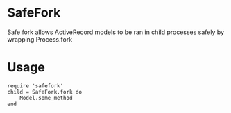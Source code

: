 # SafeFork #

Safe fork allows ActiveRecord models to be ran in child processes safely by wrapping Process.fork

# Usage #
	require 'safefork'
	child = SafeFork.fork do
		Model.some_method
	end